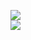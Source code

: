 [![](https://img.shields.io/badge/Made%20With-Github%20Spray-lightgrey.svg?style=for-the-badge&logo=github)](https://github.com/Annihil/github-spray#2523)  
[![](https://i.imgur.com/2DrTn0Z.gif)](https://github.com/Annihil/github-spray)